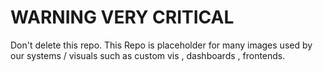 # WARNING VERY CRITICAL
Don't delete this repo. This Repo is placeholder for many images used by our systems / visuals such as custom vis , dashboards , frontends.

 
